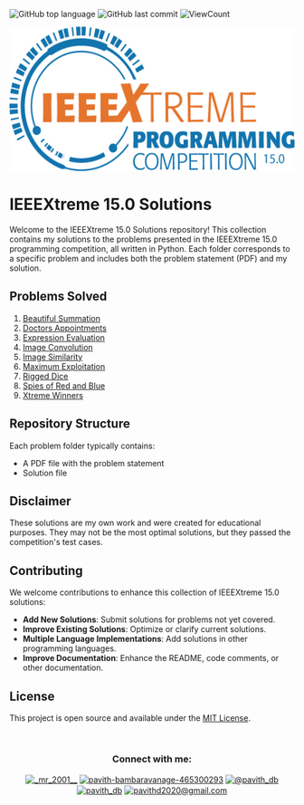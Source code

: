 <!--
-- Author: Pavith Bambaravanage
-- URL: https://github.com/Pavith19
-->

![GitHub top language](https://img.shields.io/github/languages/top/Pavith19/IEEEXtreme15.0-Solutions?style=flat)
![GitHub last commit](https://img.shields.io/github/last-commit/Pavith19/IEEEXtreme15.0-Solutions?style=flat)
![ViewCount](https://views.whatilearened.today/views/github/Pavith19/IEEEXtreme15.0-Solutions.svg?cache=remove)


<p align="center">
  <img src="Assets/ieeextreme-15.png" height=255 width=562 alt="IEEEXtreme 15.0  banner">
</p>

# IEEEXtreme 15.0 Solutions

Welcome to the IEEEXtreme 15.0 Solutions repository! This collection contains my solutions to the problems presented in the IEEEXtreme 15.0 programming competition, all written in Python. Each folder corresponds to a specific problem and includes both the problem statement (PDF) and my solution.

## Problems Solved

1. [Beautiful Summation](https://github.com/Pavith19/IEEEXtreme15.0-Solutions/tree/main/Beautiful%20Summation)
2. [Doctors Appointments](https://github.com/Pavith19/IEEEXtreme15.0-Solutions/tree/main/Doctors%20Appointments)
3. [Expression Evaluation](https://github.com/Pavith19/IEEEXtreme15.0-Solutions/tree/main/Expression%20Evaluation)
4. [Image Convolution](https://github.com/Pavith19/IEEEXtreme15.0-Solutions/tree/main/Image%20Convolution)
5. [Image Similarity](https://github.com/Pavith19/IEEEXtreme15.0-Solutions/tree/main/Image%20Similarity)
6. [Maximum Exploitation](https://github.com/Pavith19/IEEEXtreme15.0-Solutions/tree/main/Maximum%20Exploitation)
7. [Rigged Dice](https://github.com/Pavith19/IEEEXtreme15.0-Solutions/tree/main/Rigged%20Dice)
8. [Spies of Red and Blue](https://github.com/Pavith19/IEEEXtreme15.0-Solutions/tree/main/Spies%20of%20Red%20and%20Blue)
9. [Xtreme Winners](https://github.com/Pavith19/IEEEXtreme15.0-Solutions/tree/main/Xtreme%20Winners)

## Repository Structure

Each problem folder typically contains:
- A PDF file with the problem statement
- Solution file

## Disclaimer

These solutions are my own work and were created for educational purposes. They may not be the most optimal solutions, but they passed the competition's test cases.

## Contributing

We welcome contributions to enhance this collection of IEEEXtreme 15.0 solutions:

- **Add New Solutions**: Submit solutions for problems not yet covered.
- **Improve Existing Solutions**: Optimize or clarify current solutions.
- **Multiple Language Implementations**: Add solutions in other programming languages.
- **Improve Documentation**: Enhance the README, code comments, or other documentation.

## License

This project is open source and available under the [MIT License](LICENSE).

<br>
<h3 align="center">Connect with me:</h3>
<p align="center">
  <a href="https://instagram.com/_mr_2001__" target="blank"><img align="center" src="https://raw.githubusercontent.com/rahuldkjain/github-profile-readme-generator/master/src/images/icons/Social/instagram.svg" alt="_mr_2001__" height="30" width="40" /></a>
  <a href="https://linkedin.com/in/www.linkedin.com/in/pavith-bambaravanage-465300293" target="blank"><img align="center" src="https://raw.githubusercontent.com/rahuldkjain/github-profile-readme-generator/master/src/images/icons/Social/linked-in-alt.svg" alt="pavith-bambaravanage-465300293" height="25" width="35" /></a>
  <a href="https://www.hackerrank.com/@pavith_db" target="blank"><img align="center" src="https://raw.githubusercontent.com/rahuldkjain/github-profile-readme-generator/master/src/images/icons/Social/hackerrank.svg" alt="@pavith_db" height="40" width="45" /></a>
  <a href="https://www.leetcode.com/pavith_db" target="blank"><img align="center" src="https://raw.githubusercontent.com/rahuldkjain/github-profile-readme-generator/master/src/images/icons/Social/leet-code.svg" alt="pavith_db" height="30" width="40" /></a>
  <a href="mailto:pavithd2020@gmail.com" target="blank"><img align="center" src="https://github.com/TheDudeThatCode/TheDudeThatCode/raw/master/Assets/Gmail.svg" alt="pavithd2020@gmail.com" height="30" width="40" /></a>
</p>



